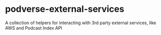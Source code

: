 # podverse-external-services
A collection of helpers for interacting with 3rd party external services, like AWS and Podcast Index API

